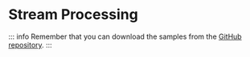 # Stream Processing

::: info
Remember that you can download the samples from the <a href="https://github.com/Shuttle/Shuttle.Esb.Samples" target="_blank">GitHub repository</a>.
:::
